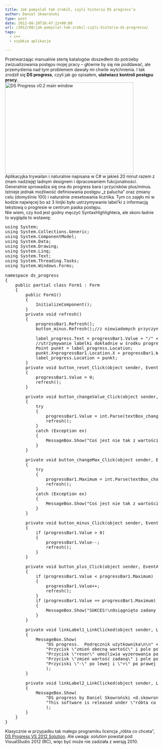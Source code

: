 ```yaml
---
title: Jak pomyślał tak zrobił, czyli historia DS progress’a
author: Daniel Skowroński
type: post
date: 2012-08-20T16:47:13+00:00
url: /2012/08/jak-pomyslal-tak-zrobil-czyli-historia-ds-progressa/
tags:
  - c++
  - szybkie aplikacje

---
```

Przetwarzając manualnie stertę katalogów doszedłem do potrzeby zwizualizowania postępu mojej pracy &#8211; głównie by się nie poddawać, ale przemyślenia nad tym problemem dawały mi chwile wytchnienia. I tak zrodził się **DS progress**, czyli jak go opisałem, **ulatwiacz kontroli postępu pracy**.  
[<img decoding="async" loading="lazy" src="http://blog.dsinf.net/wp-content/uploads/2012/08/dsprogressv0-02_screen.png" alt="DS Progress v0.2 main window" width="423" height="301" class="alignnone size-full wp-image-187" srcset="https://blog.dsinf.net/wp-content/uploads/2012/08/dsprogressv0-02_screen.png 423w, https://blog.dsinf.net/wp-content/uploads/2012/08/dsprogressv0-02_screen-300x213.png 300w" sizes="(max-width: 423px) 100vw, 423px" />][1]  
Aplikacyjka trywailan i naturalnie napisana w C# w jakieś 20 minut razem z (mam nadzieję) ladnym designem i dpracowaniem fukcjonalności. Generalnie sprowadza się ona do progress bara i przycisków plus/minus. Istnieje jednak możliwość definiowania postępu &#8222;z palucha&#8221; oraz zmiany celu (domyślnie 100) i naturalnie zresetowania licznika. Tym co zajęło mi w kodzie najwięcej bo aż 3 linijki było ustrzymywanie label&#8217;ki z informacją tekstową o progresie w centrum paska postępu.  
Nie wiem, czy kod jest godny męczyć SyntaxHighlightera, ale skoro ładnie to wygląda to wstawię:

<pre class="EnlighterJSRAW csharp">using System;
using System.Collections.Generic;
using System.ComponentModel;
using System.Data;
using System.Drawing;
using System.Linq;
using System.Text;
using System.Threading.Tasks;
using System.Windows.Forms;

namespace ds_progress
{
    public partial class Form1 : Form
    {
        public Form1()
        {
            InitializeComponent();
        }
        private void refresh()
        {
            progressBar1.Refresh();
            button_minus.Refresh();//z niewiadomych przyczyn ten button się czasem kasuje

            label_progress.Text = progressBar1.Value + "/" + progressBar1.Maximum;
            //utrzymywanie labelki dokładnie w środku progress bar'a
            Point punkt = label_progress.Location;
            punkt.X=progressBar1.Location.X + progressBar1.Width / 2 - label_progress.Width / 2;
            label_progress.Location = punkt;
        }
        private void button_reset_Click(object sender, EventArgs e)
        {
            progressBar1.Value = 0;
            refresh();
        }

        private void button_changeValue_Click(object sender, EventArgs e)
        {
            try
            {
                progressBar1.Value = int.Parse(textBox_changeVal.Text);
                refresh();
            }
            catch (Exception ex)
            {
                MessageBox.Show("Coś jest nie tak z wartością powyżej. \nSpróbuj jeszcze raz");
            }
        }

        private void button_changeMax_Click(object sender, EventArgs e)
        {
            try
            {
                progressBar1.Maximum = int.Parse(textBox_changeMax.Text);
                refresh();
            }
            catch (Exception ex)
            {
                MessageBox.Show("Coś jest nie tak z wartością powyżej. \nSpróbuj jeszcze raz");
            }
        }

        private void button_minus_Click(object sender, EventArgs e)
        {
            if (progressBar1.Value &gt; 0)
            {
                progressBar1.Value--;
                refresh();
            }
        }

        private void button_plus_Click(object sender, EventArgs e)
        {
            if (progressBar1.Value &lt; progressBar1.Maximum)
            {
                progressBar1.Value++;
                refresh();
            }
            if (progressBar1.Value == progressBar1.Maximum) 
            {
                MessageBox.Show("SUKCES!\nOsiągnięto zadany postęp");
            }
        }

        private void linkLabel1_LinkClicked(object sender, LinkLabelLinkClickedEventArgs e)
        {
            MessageBox.Show(
                "DS progress.  Podręcznik użytkownika\n\n" +
                "Przycisk \"zmień obecną wartość\" i pole powyżej niego umżliwiają wprowadzenie wartości początkowej\n" +
                "Przycisk \"reser\" umożliwia wyzerowania paska postępu\n" +
                "Przycisk \"zmień wartość zadaną\" i pole powyżej niego umżliwiają zmianę maksimu paska postępu (n.p.) ilość stron do przeczytania\n" +
                "Przyciski \"-\" po lewej i \"+\" po prawej umożliwiają kontrolę wartości\n"
                );
        }

        private void linkLabel2_LinkClicked(object sender, LinkLabelLinkClickedEventArgs e)
        {
            MessageBox.Show(
                "DS progress by Daniel Skowroński &lt;d.skowronski@ds.lublin.pl&gt;\n" +
                "This software is released under \"róbta co chceta\" (\"do what you want\") so it's free and open source, I am not responsible for any destruction it may provide and you can do with it anything you want (even you as MS programmer can implement to Windows Server and sell as your software), but I appreciate adding info that I'm the original author. Thank you."
                );
        }
    }
}</pre>

Klasycznie w przypadku tak małego programiku licencja &#8222;róbta co chceta&#8221;, [DS Progress VS 2012 Solution][2]. Ale uwaga: _solution_ powstał pod VisualStudio 2012 (RC), więc być może nie zadziała z wersją 2010.

 [1]: http://blog.dsinf.net/wp-content/uploads/2012/08/dsprogressv0-02_screen.png
 [2]: http://blog.dsinf.net/wp-content/uploads/2012/08/ds_progress.zip